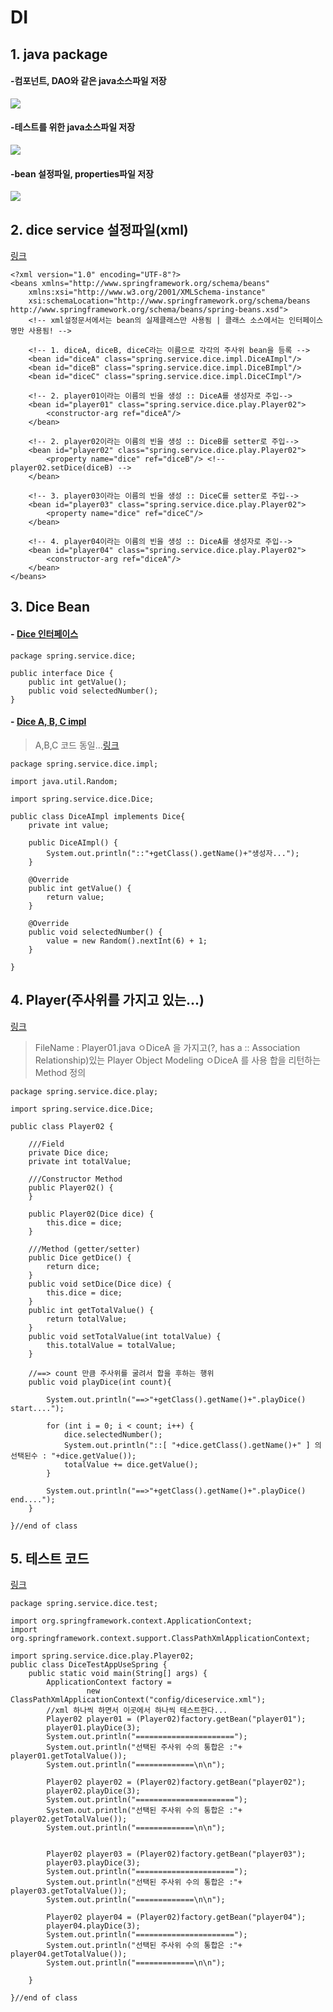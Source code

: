 # DI

## 1. java package

#### -컴포넌트, DAO와 같은 java소스파일 저장
<img src="img/java.PNG">

#### -테스트를 위한 java소스파일 저장
<img src="img/test.PNG">

#### -bean 설정파일, properties파일 저장
<img src="img/resources.PNG">

## 2. dice service 설정파일(xml) 
[링크](https://github.com/BlackMonkey56/SPRING_STUDY/blob/master/DI/src/main/resources/config/diceservice.xml)

```
<?xml version="1.0" encoding="UTF-8"?>
<beans xmlns="http://www.springframework.org/schema/beans"
	xmlns:xsi="http://www.w3.org/2001/XMLSchema-instance"
	xsi:schemaLocation="http://www.springframework.org/schema/beans http://www.springframework.org/schema/beans/spring-beans.xsd">
	<!-- xml설정문서에서는 bean의 실제클래스만 사용됨 | 클래스 소스에서는 인터페이스 명만 사용됨! -->

	<!-- 1. diceA, diceB, diceC라는 이름으로 각각의 주사위 bean을 등록 -->
	<bean id="diceA" class="spring.service.dice.impl.DiceAImpl"/>
	<bean id="diceB" class="spring.service.dice.impl.DiceBImpl"/>
	<bean id="diceC" class="spring.service.dice.impl.DiceCImpl"/>

	<!-- 2. player01이라는 이름의 빈을 생성 :: DiceA를 생성자로 주입-->
	<bean id="player01" class="spring.service.dice.play.Player02">
		<constructor-arg ref="diceA"/>
	</bean>

	<!-- 2. player02이라는 이름의 빈을 생성 :: DiceB를 setter로 주입-->
	<bean id="player02" class="spring.service.dice.play.Player02">
		<property name="dice" ref="diceB"/> <!-- player02.setDice(diceB) -->
	</bean>

	<!-- 3. player03이라는 이름의 빈을 생성 :: DiceC를 setter로 주입-->
	<bean id="player03" class="spring.service.dice.play.Player02">
		<property name="dice" ref="diceC"/>
	</bean>

	<!-- 4. player04이라는 이름의 빈을 생성 :: DiceA를 생성자로 주입-->
	<bean id="player04" class="spring.service.dice.play.Player02">
		<constructor-arg ref="diceA"/>
	</bean>
</beans>
```

## 3. Dice Bean

#### - <u>Dice 인터페이스</u>

```
package spring.service.dice;

public interface Dice {
	public int getValue();
	public void selectedNumber();
}
```

#### - <u>Dice A, B, C impl</u>

> A,B,C 코드 동일...[링크](https://github.com/BlackMonkey56/SPRING_STUDY/tree/master/DI/src/main/java/spring/service/dice/impl)

```
package spring.service.dice.impl;

import java.util.Random;

import spring.service.dice.Dice;

public class DiceAImpl implements Dice{
	private int value;

	public DiceAImpl() {
		System.out.println("::"+getClass().getName()+"생성자...");
	}

	@Override
	public int getValue() {
		return value;
	}

	@Override
	public void selectedNumber() {
		value = new Random().nextInt(6) + 1;
	}

}

```

## 4. Player(주사위를 가지고 있는...)
[링크](https://github.com/BlackMonkey56/SPRING_STUDY/tree/master/DI/src/main/java/spring/service/dice/play)

> FileName : Player01.java
> ㅇDiceA 을 가지고(?, has a :: Association Relationship)있는 Player Object Modeling
> ㅇDiceA 를 사용 합을 리턴하는 Method 정의

```
package spring.service.dice.play;

import spring.service.dice.Dice;

public class Player02 {

	///Field
	private Dice dice;
	private int totalValue;

	///Constructor Method
	public Player02() {
	}

	public Player02(Dice dice) {
		this.dice = dice;
	}

	///Method (getter/setter)
	public Dice getDice() {
		return dice;
	}
	public void setDice(Dice dice) {
		this.dice = dice;
	}
	public int getTotalValue() {
		return totalValue;
	}
	public void setTotalValue(int totalValue) {
		this.totalValue = totalValue;
	}

	//==> count 만큼 주사위를 굴려서 합을 후하는 행위
	public void playDice(int count){

		System.out.println("==>"+getClass().getName()+".playDice() start....");

		for (int i = 0; i < count; i++) {
			dice.selectedNumber();
			System.out.println("::[ "+dice.getClass().getName()+" ] 의 선택된수 : "+dice.getValue());
			totalValue += dice.getValue();
		}

		System.out.println("==>"+getClass().getName()+".playDice() end....");
	}

}//end of class
```

## 5. 테스트 코드
[링크](https://github.com/BlackMonkey56/SPRING_STUDY/blob/master/DI/src/test/java/spring/service/dice/test/DiceTestAppUseSpring.java)
```
package spring.service.dice.test;

import org.springframework.context.ApplicationContext;
import org.springframework.context.support.ClassPathXmlApplicationContext;

import spring.service.dice.play.Player02;
public class DiceTestAppUseSpring {
	public static void main(String[] args) {
		ApplicationContext factory =
				 new ClassPathXmlApplicationContext("config/diceservice.xml");
		//xml 하나씩 하면서 이곳에서 하나씩 테스트한다...
		Player02 player01 = (Player02)factory.getBean("player01");
		player01.playDice(3);
		System.out.println("======================");
		System.out.println("선택된 주사위 수의 통합은 :"+ player01.getTotalValue());
		System.out.println("=============\n\n");

		Player02 player02 = (Player02)factory.getBean("player02");
		player02.playDice(3);
		System.out.println("======================");
		System.out.println("선택된 주사위 수의 통합은 :"+ player02.getTotalValue());
		System.out.println("=============\n\n");


		Player02 player03 = (Player02)factory.getBean("player03");
		player03.playDice(3);
		System.out.println("======================");
		System.out.println("선택된 주사위 수의 통합은 :"+ player03.getTotalValue());
		System.out.println("=============\n\n");

		Player02 player04 = (Player02)factory.getBean("player04");
		player04.playDice(3);
		System.out.println("======================");
		System.out.println("선택된 주사위 수의 통합은 :"+ player04.getTotalValue());
		System.out.println("=============\n\n");

	}

}//end of class
```
